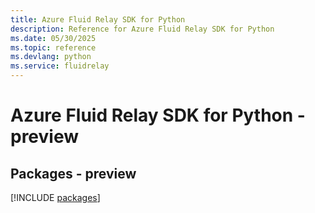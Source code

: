 ```yaml
---
title: Azure Fluid Relay SDK for Python
description: Reference for Azure Fluid Relay SDK for Python
ms.date: 05/30/2025
ms.topic: reference
ms.devlang: python
ms.service: fluidrelay
---
```

# Azure Fluid Relay SDK for Python - preview
## Packages - preview
[!INCLUDE [packages](fluid-relay-index.md)]
